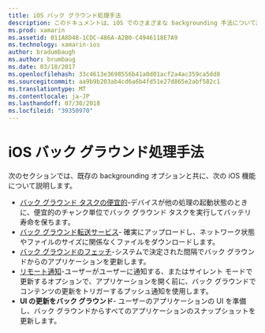 ```yaml
---
title: iOS バック グラウンド処理手法
description: このドキュメントは、iOS でのさまざまな backgrounding 手法について説明するガイドにリンクします。 バック グラウンド タスク、バック グラウンド転送サービス、バック グラウンドの取得、およびリモート通知します。
ms.prod: xamarin
ms.assetid: 011A8D48-1CDC-486A-A2B0-C4946118E7A9
ms.technology: xamarin-ios
author: bradumbaugh
ms.author: brumbaug
ms.date: 03/18/2017
ms.openlocfilehash: 33c4613e3698556b41a0d01acf2a4ac359ca5dd8
ms.sourcegitcommit: aa9b9b203ab4cd6a6b4fd51e27d865e2abf582c1
ms.translationtype: MT
ms.contentlocale: ja-JP
ms.lasthandoff: 07/30/2018
ms.locfileid: "39350970"
---
```

# <a name="ios-backgrounding-techniques"></a>iOS バック グラウンド処理手法

次のセクションでは、既存の backgrounding オプションと共に、次の iOS 機能について説明します。

-  [バック グラウンド タスクの便宜的](~/ios/app-fundamentals/backgrounding/ios-backgrounding-techniques/ios-backgrounding-with-tasks.md#background_tasks_in_iOS_7)-デバイスが他の処理の起動状態のときに、便宜的のチャンク単位でバック グラウンド タスクを実行してバッテリ寿命を保ちます。
-  [バック グラウンド転送サービス](~/ios/app-fundamentals/backgrounding/ios-backgrounding-techniques/ios-backgrounding-with-tasks.md#background-transfers)- 確実にアップロードし、ネットワーク状態やファイルのサイズに関係なくファイルをダウンロードします。
-  [バック グラウンドのフェッチ](~/ios/app-fundamentals/backgrounding/ios-backgrounding-techniques/updating-an-application-in-the-background.md#background_fetch)-システムで決定された間隔でバック グラウンドからのアプリケーションを更新します。
-  [リモート通知](~/ios/app-fundamentals/backgrounding/ios-backgrounding-techniques/updating-an-application-in-the-background.md#remote_notifications)-ユーザーがユーザーに通知する、またはサイレント モードで更新するオプションで、アプリケーションを開く前に、バック グラウンドでコンテンツの更新をトリガーするプッシュ通知を使用します。
-  **UI の更新をバック グラウンド**- ユーザーのアプリケーションの UI を準備し、バック グラウンドからすべてのアプリケーションのスナップショットを更新します。
